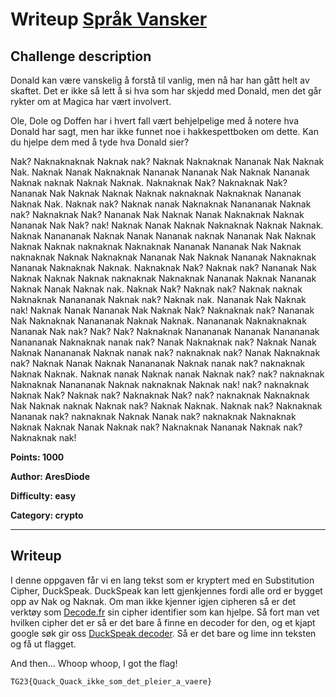 # Writeup [Språk Vansker](./README.md)

## Challenge description
Donald kan være vanskelig å forstå til vanlig, men nå har han gått helt av skaftet. Det er ikke så lett å si hva som har skjedd med Donald, men det går rykter om at Magica har vært involvert.

Ole, Dole og Doffen har i hvert fall vært behjelpelige med å notere hva Donald har sagt, men har ikke funnet noe i hakkespettboken om dette. Kan du hjelpe dem med å tyde hva Donald sier?

Nak? Naknaknaknak Naknak nak? Naknak Naknaknak Nananak Nak Naknak Nak. Naknak Nanak Naknaknak Nananak Nananak Nak Naknak Nananak Naknak naknak Naknak Naknak. Naknaknak Nak? Naknaknak Nak? Nananak Nak Naknak Naknak Naknak naknaknak Naknaknak Nananak Naknak Nak. Naknak nak? Naknak nanak Naknaknak Nanananak Naknak nak? Naknaknak Nak? Nananak Nak Naknak Nanak Naknaknak Naknak Nananak Nak Nak? nak! Naknak Nanak Naknak Naknaknak Naknak Naknak. Naknak Nanananak Naknak Nanak Nananak naknak Nananak Nak Naknak Naknak Naknak naknaknak Naknaknak Nananak Nananak Nak Naknak naknaknak Naknak Naknaknak Nananak Nak Naknak Nananak Naknaknak Nananak Naknaknak Naknak. Naknaknak Nak? Naknak nak? Nananak Nak Naknak Naknak Naknak naknaknak Naknaknak Nananak Naknak Nananak Naknak Nanak Naknak nak. Naknak Nak? Naknak nak? Naknak naknak Naknaknak Nanananak Naknak nak? Naknak nak. Nananak Nak Naknak nak! Naknak Nanak Nananak Nak Naknak Nak? Naknaknak nak? Nananak Nak Naknaknak Nanananak Naknak Naknak. Nanananak Naknaknaknak Nananak Nak nak? Nak? Nak? Naknaknak Nanananak Nananak Nanananak Nanananak Naknaknak nanak nak? Nanak Naknaknak nak? Naknak Nanak Naknak Nanananak Naknak nanak nak? naknaknak nak? Nanak Naknaknak nak? Naknak Nanak Naknak Nanananak Naknak nanak nak? naknaknak Naknak Naknak. Naknak nanak Naknak nanak Naknak nak? nak? naknaknak Naknaknak Nanananak Naknak naknaknak Naknak nak! nak? naknaknak Naknak Nak? Naknak nak? Naknaknak Nak? nak? naknaknak Naknaknak Nak Naknak naknak Naknak nak? Naknak Naknak. Naknak nak? Naknaknak Nananak nak? naknaknak Naknak Nanak nak? naknaknak Naknaknak Naknak Naknak Nanak Naknak nak? Naknaknak Nananak Naknak nak? Naknaknak nak!

**Points: 1000**

**Author: AresDiode**

**Difficulty: easy**

**Category: crypto** 

---

## Writeup

I denne oppgaven får vi en lang tekst som er kryptert med en Substitution Cipher, DuckSpeak. DuckSpeak kan lett gjenkjennes fordi alle ord er bygget opp av Nak og Naknak. Om man ikke kjenner igjen cipheren så er det verktøy som [Decode.fr](https://www.dcode.fr/cipher-identifier) sin cipher identifier som kan hjelpe. Så fort man vet hvilken cipher det er så er det bare å finne en decoder for den, og et kjapt google søk gir oss [DuckSpeak decoder](https://www.dcode.fr/nak-nak-duckspeak). Så er det bare og lime inn teksten og få ut flagget.



And then... Whoop whoop, I got the flag!

```
TG23{Quack_Quack_ikke_som_det_pleier_a_vaere}
```
